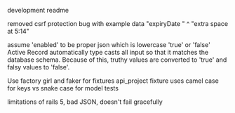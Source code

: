 development readme

removed csrf protection
bug with example data
  "expiryDate "
             ^ "extra space at 5:14"

assume 'enabled' to be proper json which is lowercase 'true' or 'false'
Active Record automatically type casts all input so that it matches the database schema. Because of this, truthy values are converted to 'true' and falsy values to 'false'.

Use factory girl and faker for fixtures
api_project fixture uses camel case for keys vs snake case for model tests

limitations of rails 5, bad JSON, doesn't fail gracefully
